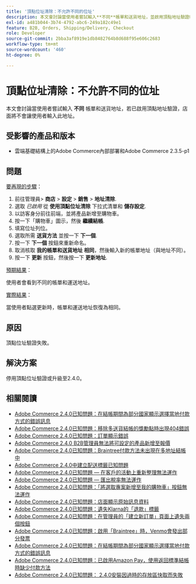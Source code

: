 ```yaml
---
title: '頂點位址清除：不允許不同的位址'
description: 本文會討論當使用者嘗試輸入**不同**帳單和送貨地址，並啟用頂點地址驗證時，店面不會讓使用者輸入此問題的解決方案。
exl-id: a481b044-3b74-4792-abc6-249a182c49e1
feature: B2B, Orders, Shipping/Delivery, Checkout
role: Developer
source-git-commit: 2bba3af8919e1db8482764b8d688f95e606c2683
workflow-type: tm+mt
source-wordcount: '460'
ht-degree: 0%

---
```


# 頂點位址清除：不允許不同的位址

本文會討論當使用者嘗試輸入 **不同** 帳單和送貨地址，若已啟用頂點地址驗證，店面將不會讓使用者輸入此地址。

## 受影響的產品和版本

* 雲端基礎結構上的Adobe Commerce內部部署和Adobe Commerce 2.3.5-p1

## 問題

<u>要再現的步驟</u>：

1. 前往管理員> **商店** > **設定** > **銷售** > **地址清除**.
1. 選取 *已啟用* 從 **使用頂點位址清除** 下拉式清單和 **儲存設定**.
1. 以訪客身分前往前端，並將產品新增至購物車。
1. 按一下「購物車」圖示，然後 **繼續結帳**.
1. 填寫位址列位。
1. 選取所需 **送貨方法** 並按一下 **下一個**.
1. 按一下 **下一個** 按鈕來重新命名。
1. 取消核取 **我的帳單和送貨地址** **相同**，然後輸入新的帳單地址（與地址不同）。
1. 按一下 **更新** 按鈕，然後按一下 **更新地址**.

<u>預期結果</u>：

使用者會看到不同的帳單和運送地址。

<u>實際結果</u>：

當使用者點選更新時，帳單和運送地址恢復為相同。

## 原因

頂點位址驗證失敗。

## 解決方案

停用頂點位址驗證或升級至2.4.0。

## 相關閱讀

* [Adobe Commerce 2.4.0已知問題：在結帳期間為部分國家顯示選擇當地付款方式的錯誤訊息](/help/troubleshooting/payments/magento-2-4-0-checkout-error-selecting-local-payments.md)
* [Adobe Commerce 2.4.0已知問題：移除多送貨結帳的獎勵點時出現404錯誤](/help/troubleshooting/storefront/magento-2-4-0-404-error-removing-rewards-points-on-multi-shipping-checkout.md)
* [Adobe Commerce 2.4.0已知問題：訂單顯示錯誤](/help/troubleshooting/storefront/magento-2-4-0-known-issue-orders-display-error.md)
* [Adobe Commerce 2.4.0 B2B管理員無法將可設定的產品新增至報價](/help/troubleshooting/miscellaneous/magento-2-4-0-b2b-admin-can-t-add-configurable-product-to-quote.md)
* [Adobe Commerce 2.4.0已知問題：Braintree付款方法未出現在多地址結帳中](/help/troubleshooting/payments/magento-2-4-0-braintree-not-in-multiple-addresses-checkout.md)
* [Adobe Commerce 2.4.0中建立配送標籤已知問題](/help/troubleshooting/known-issues-patches-attached/shipping-labels-creation-known-issue-in-magento-2-4-0.md)
* [Adobe Commerce 2.4.0已知問題 — 在客戶的活動上重新整理無法運作](/help/troubleshooting/miscellaneous/magento-2-4-0-refresh-on-customer-activities-does-not-work.md)
* [Adobe Commerce 2.4.0已知問題 — 匯出稅率無法運作](/help/troubleshooting/miscellaneous/magento-2-4-0-known-issue-export-tax-rates-does-not-work.md)
* [Adobe Commerce 2.4.0已知問題：「將選取專案新增至我的購物車」按鈕無法運作](/help/troubleshooting/miscellaneous/magento-2-4-0-add-selections-to-my-cart-does-not-work.md)
* [Adobe Commerce 2.4.0已知問題：店面顯示原始訊息資料](/help/troubleshooting/storefront/magento-2-4-0-issue-storefront-raw-message-data-display.md)
* [Adobe Commerce 2.4.0已知問題：遺失Klarna的「退款」標籤](/help/troubleshooting/payments/magento-2-4-0-known-issue-missing-refund-label-in-klarna.md)
* [Adobe Commerce 2.4.0已知問題：在管理員的「建立新訂單」頁面上遺失兩個按鈕](/help/troubleshooting/miscellaneous/magento-2-4-0-known-issue-create-new-order-buttons-missing.md)
* [Adobe Commerce 2.4.0已知問題：啟用「Braintree」時，Venmo會發出部分發票](/help/troubleshooting/payments/magento-2-4-0-2-4-1-enable-braintree-venmo-partial-invoice-issue.md)
* [Adobe Commerce 2.4.0已知問題：在結帳期間為部分國家顯示選擇當地付款方式的錯誤訊息](/help/troubleshooting/payments/magento-2-4-0-checkout-error-selecting-local-payments.md)
* [Adobe Commerce 2.4.0已知問題：已啟用Amazon Pay，使用返回標準結帳時缺少付款方法](/help/troubleshooting/payments/magento-2-4-0-known-issue-amazon-pay-no-payment-methods.md)
* [Adobe Commerce 2.4.0已知問題： 2.4.0安裝因過時的存放區快取而失敗](/help/troubleshooting/installation-and-upgrade/magento-2-4-0-known-issue-2-4-0-installation-fails-with-outdated-stores-cache.md)
